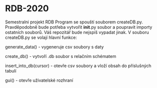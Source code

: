 # RDB-2020
Semestralni projekt RDB
Program se spouští souborem createDB.py. Pravděpodobně bude potřeba vytvořit __init__.py soubor a poupravit importy ostatních souborů. Váš repozitář bude nejspíš vypadat jinak.
V souboru createDB.py se volají hlavní funkce:

generate_data() - vygeneruje csv soubory s daty

create_db() - vytvoří .db soubor s relačním schématem

insert_into_db(cursor) - otevře csv soubory a vloží obsah do příslušných tabulí

gui() - otevře uživatelské rozhraní
